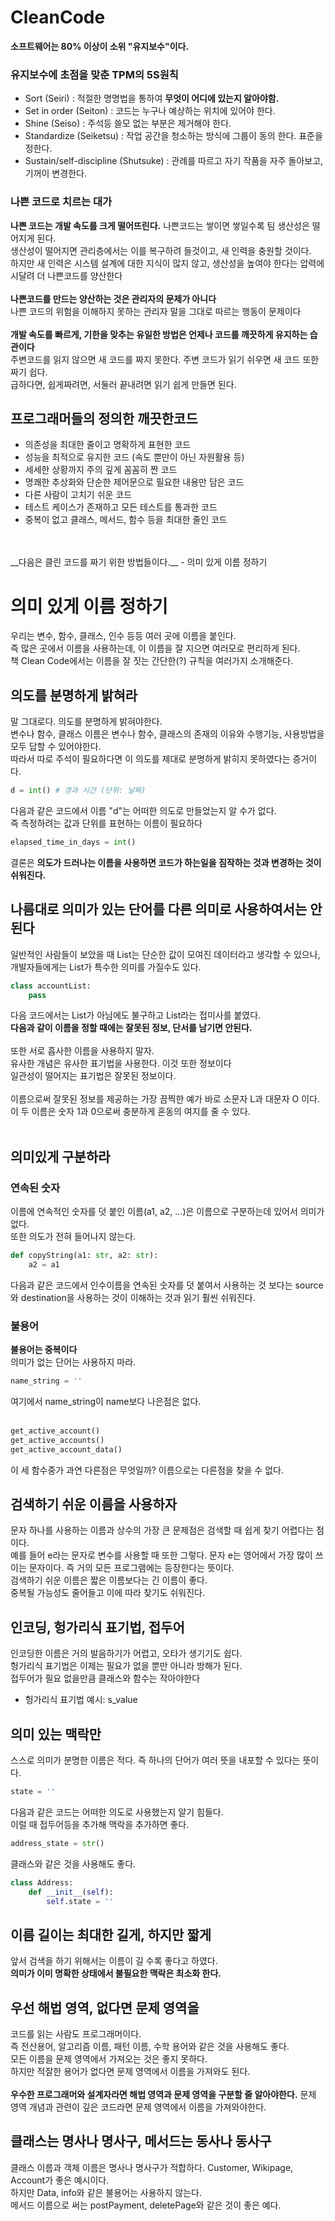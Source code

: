 # CleanCode
__소프트웨어는 80% 이상이 소위 "유지보수"이다.__
### 유지보수에 초점을 맞춘 TPM의 5S원칙
- Sort (Seiri) : 적절한 명명법을 통하여 __무엇이 어디에 있는지 알아야함.__
- Set in order (Seiton) : 코드는 누구나 예상하는 위치에 있어야 한다.
- Shine (Seiso) : 주석등 쓸모 없는 부분은 제거해야 한다.
- Standardize (Seiketsu) : 작업 공간을 청소하는 방식에 그룹이 동의 한다. 표준을 정한다.
- Sustain/self-discipline (Shutsuke) : 관례를 따르고 자기 작품을 자주 돌아보고, 기꺼이 변경한다.

### 나쁜 코드로 치르는 대가
__나쁜 코드는 개발 속도를 크게 떨어뜨린다.__
나쁜코드는 쌓이면 쌓일수록 팀 생산성은 떨어지게 된다.<br/>
생산성이 떨어지면 관리층에서는 이를 복구하려 들것이고, 새 인력을 충원할 것이다.<br/>
하지만 새 인력은 시스템 설계에 대한 지식이 많지 않고, 생산성을 높여야 한다는 압력에 시달려 더 나쁜코드를 양산한다<br/>
<br/>
__나쁜코드를 만드는 양산하는 것은 관리자의 문제가 아니다__<br/>
나쁜 코드의 위험을 이해하지 못하는 관리자 말을 그대로 따르는 행동이 문제이다<br/>
<br/>
__개발 속도를 빠르게, 기한을 맞추는 유일한 방법은 언제나 코드를 깨끗하게 유지하는 습관이다__<br/>
주변코드를 읽지 않으면 새 코드를 짜지 못한다. 주변 코드가 읽기 쉬우면 새 코드 또한 짜기 쉽다. <br/>
급하다면, 쉽게짜려면, 서둘러 끝내려면 읽기 쉽게 만들면 된다.

## 프로그래머들의 정의한 깨끗한코드
- 의존성을 최대한 줄이고 명확하게 표현한 코드
- 성능을 최적으로 유지한 코드 (속도 뿐만이 아닌 자원활용 등)
- 세세한 상황까지 주의 깊게 꼼꼼히 짠 코드
- 명쾌한 추상화와 단순한 제어문으로 필요한 내용만 담은 코드
- 다른 사람이 고치기 쉬운 코드
- 테스트 케이스가 존재하고 모든 테스트를 통과한 코드
- 중복이 없고 클래스, 메서드, 함수 등을 최대한 줄인 코드
<br/>
<br/>
__다음은 클린 코드를 짜기 위한 방법들이다.__
- 의미 있게 이름 정하기


# 의미 있게 이름 정하기
우리는 변수, 함수, 클래스, 인수 등등 여러 곳에 이름을 붙인다.<br/>
즉 많은 곳에서 이름을 사용하는데, 이 이름을 잘 지으면 여러모로 편리하게 된다.<br/>
책 Clean Code에서는 이름을 잘 짓는 간단한(?) 규칙을 여러가지 소개해준다.<br/>
## 의도를 분명하게 밝혀라
말 그대로다. 의도를 분명하게 밝혀야한다.<br/>
변수나 함수, 클래스 이름은 변수나 함수, 클래스의 존재의 이유와 수행기능, 사용방법을 모두 답할 수 있어야한다.<br/>
따라서 따로 주석이 필요하다면 이 의도를 제대로 분명하게 밝히지 못하였다는 증거이다.<br/>
```python
d = int() # 경과 시간 (단위: 날짜)
```
다음과 같은 코드에서 이름 "d"는 어떠한 의도로 만들었는지 알 수가 없다.<br/>
즉 측정하려는 값과 단위를 표현하는 이름이 필요하다<br/>
```python
elapsed_time_in_days = int()
```
결론은 __의도가 드러나는 이름을 사용하면 코드가 하는일을 짐작하는 것과 변경하는 것이 쉬워진다.__<br/>

## 나름대로 의미가 있는 단어를 다른 의미로 사용하여서는 안된다
일반적인 사람들이 보았을 때 List는 단순한 값이 모여진 데이터라고 생각할 수 있으나, 개발자들에게는 List가 특수한 의미를 가질수도 있다.<br/>
```python
class accountList:
    pass
```
다음 코드에서는 List가 아님에도 불구하고 List라는 접미사를 붙였다.<br/>
__다음과 같이 이름을 정할 때에는 잘못된 정보, 단서를 남기면 안된다.__<br/>
<br/>
또한 서로 흡사한 이름을 사용하지 말자.<br/>
유사한 개념은 유사한 표기법을 사용한다. 이것 또한 정보이다<br/>
일관성이 떨어지는 표기법은 잘못된 정보이다.<br/>
<br/>
이름으로써 잘못된 정보를 제공하는 가장 끔찍한 예가 바로 소문자 L과 대문자 O 이다.<br/>
이 두 이름은 숫자 1과 0으로써 충분하게 혼동의 여지를 줄 수 있다.<br/>
<br/>
## 의미있게 구분하라
### 연속된 숫자
이름에 연속적인 숫자를 덧 붙인 이름(a1, a2, ...)은 이름으로 구분하는데 있어서 의미가 없다.<br/>
또한 의도가 전혀 들어나지 않는다.<br/>
```python
def copyString(a1: str, a2: str):
    a2 = a1
```
다음과 같은 코드에서 인수이름을 연속된 숫자를 덧 붙여서 사용하는 것 보다는 source와 destination을 사용하는 것이 이해하는 것과 읽기 훨씬 쉬워진다.<br/>

### 불용어
__불용어는 중복이다__<br/>
의미가 없는 단어는 사용하지 마라.<br/>
```python
name_string = ''
```
여기에서 name_string이 name보다 나은점은 없다.<br/>
<br/>
```python
get_active_account()
get_active_accounts()
get_active_account_data()
```
이 세 함수중가 과연 다른점은 무엇일까? 이름으로는 다른점을 찾을 수 없다.<br/>

## 검색하기 쉬운 이름을 사용하자
문자 하나를 사용하는 이름과 상수의 가장 큰 문제점은 검색할 때 쉽게 찾기 어렵다는 점이다.<br/>
예를 들어 e라는 문자로 변수를 사용할 때 또한 그렇다. 문자 e는 영어에서 가장 많이 쓰이는 문자이다. 즉 거의 모든 프로그램에는 등장한다는 뜻이다.<br/>
검색하기 쉬운 이름은 짧은 이름보다는 긴 이름이 좋다.<br/>
중복될 가능성도 줄어들고 이에 따라 찾기도 쉬워진다.<br/>

## 인코딩, 헝가리식 표기법, 접두어
인코딩한 이름은 거의 발음하기가 어렵고, 오타가 생기기도 쉽다.<br/>
헝가리식 표기법은 이제는 필요가 없을 뿐만 아니라 방해가 된다.<br/>
접두어가 필요 없을만큼 클래스와 함수는 작아야한다<br/>
* 헝가리식 표기법 예시: s_value

## 의미 있는 맥락만
스스로 의미가 분명한 이름은 적다. 즉 하나의 단어가 여러 뜻을 내포할 수 있다는 뜻이다.<br/>
```python
state = ''
```
다음과 같은 코드는 어떠한 의도로 사용했는지 알기 힘들다.<br/>
이럴 때 접두어등을 추가해 맥락을 추가하면 좋다.<br/>
```python
address_state = str()
```
클래스와 같은 것을 사용해도 좋다.
```python
class Address:
    def __init__(self):
        self.state = ''
```

## 이름 길이는 최대한 길게, 하지만 짧게
앞서 검색을 하기 위해서는 이름이 길 수록 좋다고 하였다.<br/>
__의미가 이미 명확한 상태에서 불필요한 맥락은 최소화 한다.__<br/>

## 우선 해법 영역, 없다면 문제 영역을
코드를 읽는 사람도 프로그래머이다.<br/>
즉 전산용어, 알고리즘 이름, 패턴 이름, 수학 용어와 같은 것을 사용해도 좋다.<br/>
모든 이름을 문제 영역에서 가져오는 것은 좋지 못하다.<br/>
하지만 적잘한 용어가 없다면 문제 영역에서 이름을 가져와도 된다.<br/>
<br/>
__우수한 프로그래머와 설계자라면 해법 영역과 문제 영역을 구분할 줄 알아야한다.__
문제 영역 개념과 관련이 깊은 코드라면 문제 영역에서 이름을 가져와야한다.<br/>

## 클래스는 명사나 명사구, 메서드는 동사나 동사구
클래스 이름과 객체 이름은 명사나 명사구가 적합하다. Customer, Wikipage, Account가 좋은 예시이다.<br/>
하지만 Data, info와 같은 불용어는 사용하지 않는다.<br/>
메서드 이름으로 써는 postPayment, deletePage와 같은 것이 좋은 예다.<br/>



